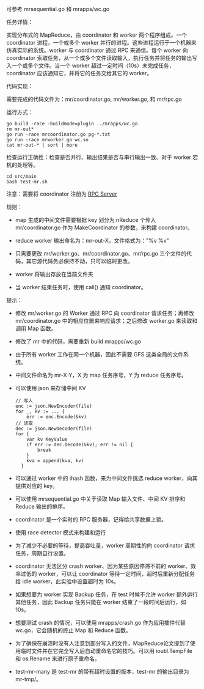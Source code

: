 可参考 mrsequential.go 和 mrapps/wc.go

任务详情：

实现分布式的 MapReduce，由 coordinator 和 worker 两个程序组成。一个 coordinator  进程，一个或多个 worker 并行的进程。这些进程运行于一个机器来仿真实际的系统。worker 与 coordinator 通过 RPC 来通信。每个 worker 向 coordinator 索取任务，从一个或多个文件读取输入，执行任务并将任务的输出写入一个或多个文件。当一个 worker 超过一定时间（10s）未完成任务，coordinator  应该通知它，并将它的任务交给其它的 worker。

代码实现：

需要完成的代码文件为：mr/coordinator.go, mr/worker.go, 和 mr/rpc.go

运行方式：

```shell
go build -race -buildmode=plugin ../mrapps/wc.go
rm mr-out*
go run -race mrcoordinator.go pg-*.txt
go run -race mrworker.go wc.so
cat mr-out-* | sort | more
```

检查运行正确性：检查是否并行、输出结果是否与串行输出一致、对于 worker 宕机的处理等。

```shell
cd src/main
bash test-mr.sh
```

注意：需要将 coordinator 注册为 [RPC Server](https://golang.org/src/net/rpc/server.go)

规则：

-   map 生成的中间文件需要根据 key 划分为 nReduce 个传入 mr/coordinator.go 作为 MakeCoordinator 的参数，来构建 coordinator。

-   reduce worker 输出命名为：mr-out-X，文件格式为："%v %v"

-   只需要更改 mr/worker.go、mr/coordinator.go、mr/rpc.go 三个文件的代码，其它源代码务必保持不动，只可以临时更改。

-   worker 将输出存放在当前文件夹

-   当 worker 结束任务时，使用 call() 通知 coordinator。

提示：

-   修改 mr/worker.go 的 Worker 通过 RPC 向 coordinator 请求任务；再修改 mr/coordinator.go 中的相应位置来响应请求；之后修改 worker.go 来读取和调用 Map 函数。

-   修改了 mr 中的代码，需要重新 build mrapps/wc.go

-   由于所有 worker 工作在同一个机器，因此不需要 GFS 这类全局的文件系统。

-   中间文件命名为 mr-X-Y，X 为 map 任务序号，Y 为 reduce 任务序号。

-   可以使用 json 来存储中间 KV

    ```golang
    // 写入
    enc := json.NewEncoder(file)
    for _, kv := ... {
    	err := enc.Encode(&kv)
    // 读取
    dec := json.NewDecoder(file)
    for {
    	var kv KeyValue
    	if err := dec.Decode(&kv); err != nil {
    		break
        }
    	kva = append(kva, kv)
      }
    ```

-   可以通过 worker 中的 ihash 函数，来为中间文件挑选 reduce worker，向其提供对应的 key。

-   可以使用 mrsequential.go 中关于读取 Map 输入文件、中间 KV 排序和 Reduce 输出的排序。

-   coordinator 是一个实时的 RPC 服务器，记得给共享数据上锁。

-   使用 race detector 模式来构建和运行

-   为了减少不必要的等待，提高吞吐量，worker 周期性的向 coordinator  请求任务，周期自行设置。

-   coordinator  无法区分 crash worker、因为某些原因停滞不前的 worker、效率过低的 worker，可以让 coordinator 等待一定时间，超时后重新分配任务给 idle worker，此实验中设置超时为 10s。

-   如果想要为 worker 实现 Backup 任务，在 test 时候不允许 worker 额外运行其他任务，因此 Backup 任务只能在 worker 结束了一段时间后运行，如 10s。

-   想要测试 crash 的情况，可以使用 mrapps/crash.go 作为应用插件代替 wc.go，它会随机的终止 Map 和 Reduce 函数。

-   为了确保在崩溃时没有人注意到部分写入的文件，MapReduce论文提到了使用临时文件并在它完全写入后自动重命名它的技巧。可以用 ioutil.TempFile 和 os.Rename 来进行原子重命名。

-   test-mr-many 是 test-mr 的带有超时设置的版本，test-mr 的输出目录为 mr-tmp/。


